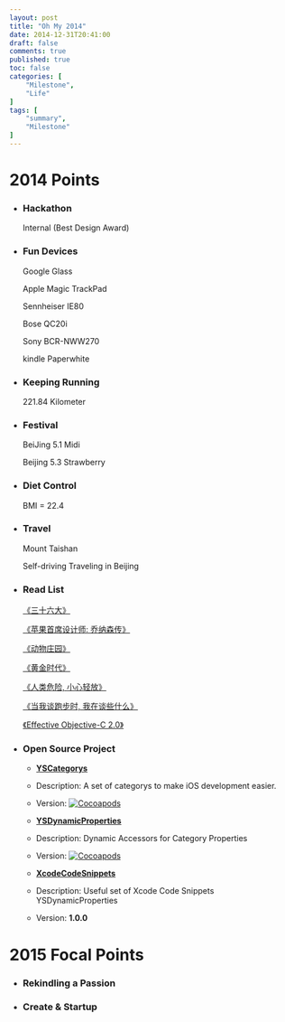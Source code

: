 ```yaml
---
layout: post
title: "Oh My 2014"
date: 2014-12-31T20:41:00
draft: false
comments: true
published: true
toc: false
categories: [
    "Milestone",
    "Life"
]
tags: [
    "summary",
    "Milestone"
]
---
```


<!-- toc -->

# **2014 Points**

* ### Hackathon

    Internal (Best Design Award)

<!-- more -->
* ### Fun Devices

    Google Glass

    Apple Magic TrackPad

    Sennheiser IE80

    Bose QC20i

    Sony BCR-NWW270

    kindle Paperwhite

* ### Keeping Running

    221.84 Kilometer

* ### Festival

    BeiJing 5.1 Midi

    Beijing 5.3 Strawberry

* ### Diet Control

    BMI = 22.4

* ### Travel

    Mount Taishan

    Self-driving Traveling in Beijing

* ### Read List

    [《三十六大》][1]

    [《苹果首席设计师: 乔纳森传》][2]

    [《动物庄园》][3]

    [《黄金时代》][4]

    [《人类危险, 小心轻放》][5]

    [《当我谈跑步时, 我在谈些什么》][6]

    [《Effective Objective-C 2.0》][7]

* ### Open Source Project

    - [**YSCategorys**][8]
	 - Description: A set of categorys to make iOS development easier.
	 - Version: [![Cocoapods](https://cocoapod-badges.herokuapp.com/v/YSCategorys/badge.png)](http://cocoapods.org/?q=on%3Aosx%20on%3Aios%20YSCategorys)

    - [**YSDynamicProperties**][9]
	- Description: Dynamic Accessors for Category Properties
	- Version: [![Cocoapods](https://cocoapod-badges.herokuapp.com/v/YSDynamicProperties/badge.png)](http://cocoapods.org/?q=YSDynamicProperties)

    - [**XcodeCodeSnippets**][10]
	- Description: Useful set of Xcode Code Snippets YSDynamicProperties
	- Version: **1.0.0**


# **2015 Focal Points**

* ### Rekindling a Passion

* ### Create & Startup

[1]: http://book.douban.com/subject/20278799/
[2]: http://book.douban.com/subject/25786645/
[3]: http://book.douban.com/subject/3808982/
[4]: http://book.douban.com/subject/1089243/
[5]: http://book.douban.com/subject/25818693/
[6]: http://book.douban.com/subject/3369600/
[7]: http://book.douban.com/subject/25829244/
[8]: https://github.com/youngshook/YSCategorys
[9]: https://github.com/youngshook/YSDynamicProperties
[10]: https://github.com/youngshook/XcodeCodeSnippets
